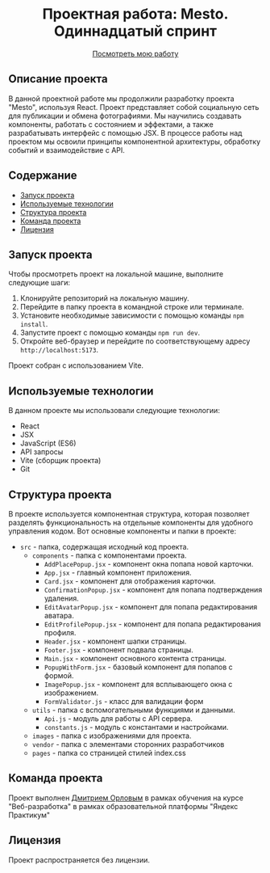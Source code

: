 <h1 align="center">Проектная работа: Mesto. Одиннадцатый спринт</h1>

<p align="center">
  <a href="https://mityourik.github.io/mesto-react/">Посмотреть мою работу</a>
</p>

## Описание проекта

В данной проектной работе мы продолжили разработку проекта "Mesto", используя React. Проект представляет собой социальную сеть для публикации и обмена фотографиями. Мы научились создавать компоненты, работать с состоянием и эффектами, а также разрабатывать интерфейс с помощью JSX. В процессе работы над проектом мы освоили принципы компонентной архитектуры, обработку событий и взаимодействие с API.

## Содержание

- [Запуск проекта](#запуск-проекта)
- [Используемые технологии](#используемые-технологии)
- [Структура проекта](#структура-проекта)
- [Команда проекта](#команда-проекта)
- [Лицензия](#лицензия)

## Запуск проекта

Чтобы просмотреть проект на локальной машине, выполните следующие шаги:

1. Клонируйте репозиторий на локальную машину.
2. Перейдите в папку проекта в командной строке или терминале.
3. Установите необходимые зависимости с помощью команды `npm install`.
4. Запустите проект с помощью команды `npm run dev`.
5. Откройте веб-браузер и перейдите по соответствующему адресу `http://localhost:5173`.

Проект собран с использованием Vite.

## Используемые технологии

В данном проекте мы использовали следующие технологии:

- React
- JSX
- JavaScript (ES6)
- API запросы
- Vite (сборщик проекта)
- Git

## Структура проекта

В проекте используется компонентная структура, которая позволяет разделять функциональность на отдельные компоненты для удобного управления кодом. Вот основные компоненты и папки в проекте:

- `src` - папка, содержащая исходный код проекта.
  - `components` - папка с компонентами проекта.
    - `AddPlacePopup.jsx` - компонент окна попапа новой карточки.
    - `App.jsx` - главный компонент приложения.
    - `Card.jsx` - компонент для отображения карточки.
    - `ConfirmationPopup.jsx` - компонент для попапа подтверждения удаления.
    - `EditAvatarPopup.jsx` - компонент для попапа редактирования аватара.
    - `EditProfilePopup.jsx` - компонент для попапа редактирования профиля.
    - `Header.jsx` - компонент шапки страницы.
    - `Footer.jsx` - компонент подвала страницы.
    - `Main.jsx` - компонент основного контента страницы.
    - `PopupWithForm.jsx` - базовый компонент для попапов с формой.
    - `ImagePopup.jsx` - компонент для всплывающего окна с изображением.
    - `FormValidator.js` - класс для валидации форм
  - `utils` - папка с вспомогательными функциями и данными.
    - `Api.js` - модуль для работы с API сервера.
    - `constants.js` - модуль с константами и настройками.
  - `images` - папка с изображениями для проекта.
  - `vendor` - папка с элементами сторонних разработчиков
  - `pages` - папка со страницей стилей index.css

## Команда проекта

Проект выполнен [Дмитрием Орловым](https://github.com/mityourik) в рамках обучения на курсе "Веб-разработка" в рамках
образовательной платформы "Яндекс Практикум"

## Лицензия

Проект распространяется без лицензии.
